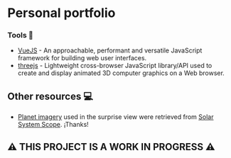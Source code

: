 # Personal portfolio

### Tools :wrench:
* [VueJS](https://vuejs.org/) - An approachable, performant and versatile JavaScript framework for building web user interfaces.
* [threejs](https://threejs.org/) - Lightweight cross-browser JavaScript library/API used to create and display animated 3D computer graphics on a Web browser.

## Other resources :computer:
* [Planet imagery](https://www.solarsystemscope.com/textures/)  used in the surprise view were retrieved from [Solar System Scope](https://www.solarsystemscope.com/). ¡Thanks!


##  :warning: THIS PROJECT IS A WORK IN PROGRESS :warning: #
